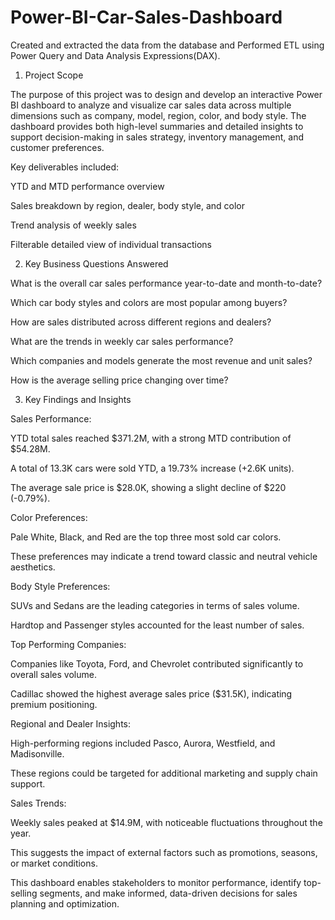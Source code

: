 # Power-BI-Car-Sales-Dashboard
Created and extracted the data from the database and Performed ETL using Power Query and Data Analysis Expressions(DAX).
1. Project Scope

The purpose of this project was to design and develop an interactive Power BI dashboard to analyze and visualize car sales data across multiple dimensions such as company, model, region, color, and body style. The dashboard provides both high-level summaries and detailed insights to support decision-making in sales strategy, inventory management, and customer preferences.

Key deliverables included:

YTD and MTD performance overview

Sales breakdown by region, dealer, body style, and color

Trend analysis of weekly sales

Filterable detailed view of individual transactions

2. Key Business Questions Answered

What is the overall car sales performance year-to-date and month-to-date?

Which car body styles and colors are most popular among buyers?

How are sales distributed across different regions and dealers?

What are the trends in weekly car sales performance?

Which companies and models generate the most revenue and unit sales?

How is the average selling price changing over time?

3. Key Findings and Insights

Sales Performance:

YTD total sales reached $371.2M, with a strong MTD contribution of $54.28M.

A total of 13.3K cars were sold YTD, a 19.73% increase (+2.6K units).

The average sale price is $28.0K, showing a slight decline of $220 (-0.79%).

Color Preferences:

Pale White, Black, and Red are the top three most sold car colors.

These preferences may indicate a trend toward classic and neutral vehicle aesthetics.

Body Style Preferences:

SUVs and Sedans are the leading categories in terms of sales volume.

Hardtop and Passenger styles accounted for the least number of sales.

Top Performing Companies:

Companies like Toyota, Ford, and Chevrolet contributed significantly to overall sales volume.

Cadillac showed the highest average sales price ($31.5K), indicating premium positioning.

Regional and Dealer Insights:

High-performing regions included Pasco, Aurora, Westfield, and Madisonville.

These regions could be targeted for additional marketing and supply chain support.

Sales Trends:

Weekly sales peaked at $14.9M, with noticeable fluctuations throughout the year.

This suggests the impact of external factors such as promotions, seasons, or market conditions.

This dashboard enables stakeholders to monitor performance, identify top-selling segments, and make informed, data-driven decisions for sales planning and optimization.
